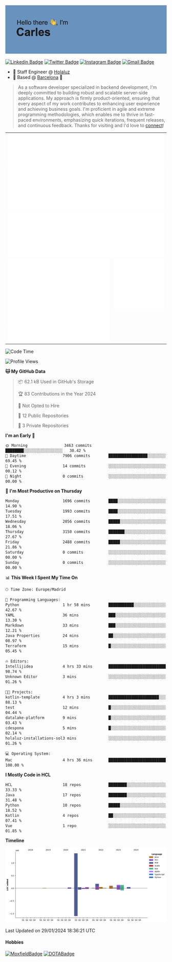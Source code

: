 <img src="header.png" alt="header">

[![Linkedin Badge](https://img.shields.io/badge/-cdespona-blue?style=flat&logo=Linkedin&logoColor=white&link=https://www.linkedin.com/in/carles-david-espona-casas-56219b11/)](https://www.linkedin.com/in/carles-david-espona-casas-56219b11/)
[![Twitter Badge](https://img.shields.io/badge/-@__cdespona-1ca0f1?style=flat&labelColor=1ca0f1&logo=twitter&logoColor=white&link=https://twitter.com/CDEspona)](https://twitter.com/CDEspona)
[![Instagram Badge](https://img.shields.io/badge/-@__cdespona-purple?style=flat&logo=instagram&logoColor=white&link=https://www.instagram.com/cdespona/)](https://www.instagram.com/cdespona/)
[![Gmail Badge](https://img.shields.io/badge/-cdespona-c14438?style=flat&logo=Gmail&logoColor=white&link=mailto:cdespona@gmail.com)](mailto:cdespona@gmail.com)

* 🔭 Staff Engineer @ [Holaluz](https://holaluz.com)
* 🏡 Based @ [Barcelona](https://www.google.es/maps/place/Barcelona) 💜

> As a software developer specialized in backend development, I'm deeply committed to building robust and scalable server-side applications. My approach is firmly product-oriented, ensuring that every aspect of my work contributes to enhancing user experience and achieving business goals. I'm proficient in agile and extreme programming methodologies, which enables me to thrive in fast-paced environments, emphasizing quick iterations, frequent releases, and continuous feedback. Thanks for visiting and I'd love to [connect](https://www.linkedin.com/in/carles-david-espona-casas-56219b11/)!

<table style="border-collapse: collapse; border: none;"> 
  <tbody>
  <tr style="border: none;">
    <td colspan="2" style="border: none; vertical-align: top;">
      <img src="summary.svg" alt="summary">
      <img src="activity-community.svg" alt="act-comm">
      <img src="repositories.svg" alt="repo">
    </td>
  </tr>
  <tr>
    <td style="border: none; vertical-align: top;">
      <img src="metrics.plugin.isocalendar.fullyear.svg" alt="calendar">
      <img src="topics.svg" alt="topics">
    </td>
    <td style="border: none; vertical-align: top;">
      <img src="achievements.svg" alt="achievements">
    </td>
  </tr>
  </tbody>
</table>

<!--START_SECTION:waka-->
![Code Time](http://img.shields.io/badge/Code%20Time-4%20hrs%2036%20mins-blue)

![Profile Views](http://img.shields.io/badge/Profile%20Views-47-blue)

**🐱 My GitHub Data** 

> 📦 62.1 kB Used in GitHub's Storage 
 > 
> 🏆 83 Contributions in the Year 2024
 > 
> 🚫 Not Opted to Hire
 > 
> 📜 12 Public Repositories 
 > 
> 🔑 3 Private Repositories 
 > 
**I'm an Early 🐤** 

```text
🌞 Morning                3463 commits        ████████░░░░░░░░░░░░░░░░░   30.42 % 
🌆 Daytime                7906 commits        █████████████████░░░░░░░░   69.45 % 
🌃 Evening                14 commits          ░░░░░░░░░░░░░░░░░░░░░░░░░   00.12 % 
🌙 Night                  0 commits           ░░░░░░░░░░░░░░░░░░░░░░░░░   00.00 % 
```
📅 **I'm Most Productive on Thursday** 

```text
Monday                   1696 commits        ████░░░░░░░░░░░░░░░░░░░░░   14.90 % 
Tuesday                  1993 commits        ████░░░░░░░░░░░░░░░░░░░░░   17.51 % 
Wednesday                2056 commits        █████░░░░░░░░░░░░░░░░░░░░   18.06 % 
Thursday                 3150 commits        ███████░░░░░░░░░░░░░░░░░░   27.67 % 
Friday                   2488 commits        █████░░░░░░░░░░░░░░░░░░░░   21.86 % 
Saturday                 0 commits           ░░░░░░░░░░░░░░░░░░░░░░░░░   00.00 % 
Sunday                   0 commits           ░░░░░░░░░░░░░░░░░░░░░░░░░   00.00 % 
```


📊 **This Week I Spent My Time On** 

```text
🕑︎ Time Zone: Europe/Madrid

💬 Programming Languages: 
Python                   1 hr 58 mins        ███████████░░░░░░░░░░░░░░   42.67 % 
YAML                     36 mins             ███░░░░░░░░░░░░░░░░░░░░░░   13.30 % 
Markdown                 33 mins             ███░░░░░░░░░░░░░░░░░░░░░░   12.21 % 
Java Properties          24 mins             ██░░░░░░░░░░░░░░░░░░░░░░░   08.97 % 
Terraform                15 mins             █░░░░░░░░░░░░░░░░░░░░░░░░   05.45 % 

🔥 Editors: 
Intellijidea             4 hrs 33 mins       █████████████████████████   98.74 % 
Unknown Editor           3 mins              ░░░░░░░░░░░░░░░░░░░░░░░░░   01.26 % 

🐱‍💻 Projects: 
kotlin-template          4 hrs 3 mins        ██████████████████████░░░   88.13 % 
test                     12 mins             █░░░░░░░░░░░░░░░░░░░░░░░░   04.44 % 
datalake-platform        9 mins              █░░░░░░░░░░░░░░░░░░░░░░░░   03.43 % 
cdespona                 5 mins              █░░░░░░░░░░░░░░░░░░░░░░░░   02.14 % 
holaluz-installations-sol3 mins              ░░░░░░░░░░░░░░░░░░░░░░░░░   01.26 % 

💻 Operating System: 
Mac                      4 hrs 36 mins       █████████████████████████   100.00 % 
```

**I Mostly Code in HCL** 

```text
HCL                      18 repos            ████████░░░░░░░░░░░░░░░░░   33.33 % 
Java                     17 repos            ████████░░░░░░░░░░░░░░░░░   31.48 % 
Python                   10 repos            █████░░░░░░░░░░░░░░░░░░░░   18.52 % 
Kotlin                   4 repos             ██░░░░░░░░░░░░░░░░░░░░░░░   07.41 % 
Vue                      1 repo              ░░░░░░░░░░░░░░░░░░░░░░░░░   01.85 % 
```



**Timeline**

![Lines of Code chart](https://raw.githubusercontent.com/cdespona/cdespona/main/assets/bar_graph.png)


 Last Updated on 29/01/2024 18:36:21 UTC
<!--END_SECTION:waka-->

#### Hobbies
[![MoxfieldBadge](https://img.shields.io/badge/MTG%20Commander-Cdespona-8A2BE2)](https://www.moxfield.com/users/Cdespona)
[![DOTABadge](https://img.shields.io/badge/DOTA2-GRV-red)](https://es.dotabuff.com/players/63807915)
